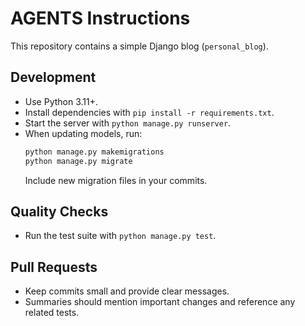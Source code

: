 # AGENTS Instructions

This repository contains a simple Django blog (`personal_blog`).

## Development
- Use Python 3.11+.
- Install dependencies with `pip install -r requirements.txt`.
- Start the server with `python manage.py runserver`.
- When updating models, run:
  ```bash
  python manage.py makemigrations
  python manage.py migrate
  ```
  Include new migration files in your commits.

## Quality Checks
- Run the test suite with `python manage.py test`.

## Pull Requests
- Keep commits small and provide clear messages.
- Summaries should mention important changes and reference any related tests.
